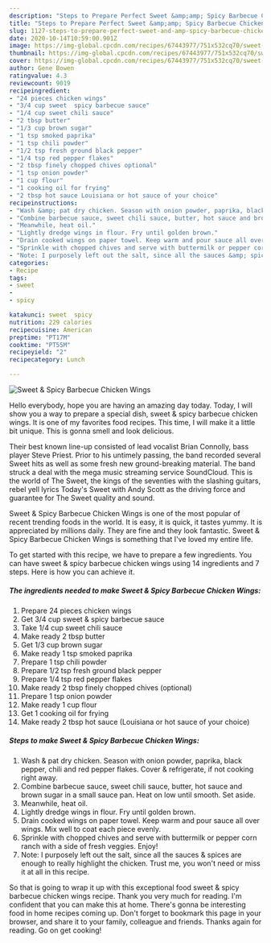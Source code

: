 ```yaml
---
description: "Steps to Prepare Perfect Sweet &amp;amp; Spicy Barbecue Chicken Wings"
title: "Steps to Prepare Perfect Sweet &amp;amp; Spicy Barbecue Chicken Wings"
slug: 1127-steps-to-prepare-perfect-sweet-and-amp-spicy-barbecue-chicken-wings
date: 2020-10-14T10:59:00.901Z
image: https://img-global.cpcdn.com/recipes/67443977/751x532cq70/sweet-spicy-barbecue-chicken-wings-recipe-main-photo.jpg
thumbnail: https://img-global.cpcdn.com/recipes/67443977/751x532cq70/sweet-spicy-barbecue-chicken-wings-recipe-main-photo.jpg
cover: https://img-global.cpcdn.com/recipes/67443977/751x532cq70/sweet-spicy-barbecue-chicken-wings-recipe-main-photo.jpg
author: Gene Bowen
ratingvalue: 4.3
reviewcount: 9019
recipeingredient:
- "24 pieces chicken wings"
- "3/4 cup sweet  spicy barbecue sauce"
- "1/4 cup sweet chili sauce"
- "2 tbsp butter"
- "1/3 cup brown sugar"
- "1 tsp smoked paprika"
- "1 tsp chili powder"
- "1/2 tsp fresh ground black pepper"
- "1/4 tsp red pepper flakes"
- "2 tbsp finely chopped chives optional"
- "1 tsp onion powder"
- "1 cup flour"
- "1 cooking oil for frying"
- "2 tbsp hot sauce Louisiana or hot sauce of your choice"
recipeinstructions:
- "Wash &amp; pat dry chicken. Season with onion powder, paprika, black pepper, chili and red pepper flakes. Cover &amp; refrigerate, if not cooking right away."
- "Combine barbecue sauce, sweet chili sauce, butter, hot sauce and brown sugar in a small sauce pan. Heat on low until smooth. Set aside."
- "Meanwhile, heat oil."
- "Lightly dredge wings in flour. Fry until golden brown."
- "Drain cooked wings on paper towel. Keep warm and pour sauce all over wings. Mix well to coat each piece evenly."
- "Sprinkle with chopped chives and serve with buttermilk or pepper corn ranch with a side of fresh veggies. Enjoy!"
- "Note: I purposely left out the salt, since all the sauces &amp; spices are enough to really highlight the chicken. Trust me, you won&#39;t need or miss it at all in this recipe."
categories:
- Recipe
tags:
- sweet
- 
- spicy

katakunci: sweet  spicy 
nutrition: 229 calories
recipecuisine: American
preptime: "PT17M"
cooktime: "PT55M"
recipeyield: "2"
recipecategory: Lunch

---
```



![Sweet &amp; Spicy Barbecue Chicken Wings](https://img-global.cpcdn.com/recipes/67443977/751x532cq70/sweet-spicy-barbecue-chicken-wings-recipe-main-photo.jpg)

Hello everybody, hope you are having an amazing day today. Today, I will show you a way to prepare a special dish, sweet &amp; spicy barbecue chicken wings. It is one of my favorites food recipes. This time, I will make it a little bit unique. This is gonna smell and look delicious.

Their best known line-up consisted of lead vocalist Brian Connolly, bass player Steve Priest. Prior to his untimely passing, the band recorded several Sweet hits as well as some fresh new ground-breaking material. The band struck a deal with the mega music streaming service SoundCloud. This is the world of The Sweet, the kings of the seventies with the slashing guitars, rebel yell lyrics Today&#39;s Sweet with Andy Scott as the driving force and guarantee for The Sweet quality and sound.

Sweet &amp; Spicy Barbecue Chicken Wings is one of the most popular of recent trending foods in the world. It is easy, it is quick, it tastes yummy. It is appreciated by millions daily. They are fine and they look fantastic. Sweet &amp; Spicy Barbecue Chicken Wings is something that I've loved my entire life.


To get started with this recipe, we have to prepare a few ingredients. You can have sweet &amp; spicy barbecue chicken wings using 14 ingredients and 7 steps. Here is how you can achieve it.

<!--inarticleads1-->

##### The ingredients needed to make Sweet &amp; Spicy Barbecue Chicken Wings:

1. Prepare 24 pieces chicken wings
1. Get 3/4 cup sweet &amp; spicy barbecue sauce
1. Take 1/4 cup sweet chili sauce
1. Make ready 2 tbsp butter
1. Get 1/3 cup brown sugar
1. Make ready 1 tsp smoked paprika
1. Prepare 1 tsp chili powder
1. Prepare 1/2 tsp fresh ground black pepper
1. Prepare 1/4 tsp red pepper flakes
1. Make ready 2 tbsp finely chopped chives (optional)
1. Prepare 1 tsp onion powder
1. Make ready 1 cup flour
1. Get 1 cooking oil for frying
1. Make ready 2 tbsp hot sauce (Louisiana or hot sauce of your choice)




<!--inarticleads2-->

##### Steps to make Sweet &amp; Spicy Barbecue Chicken Wings:

1. Wash &amp; pat dry chicken. Season with onion powder, paprika, black pepper, chili and red pepper flakes. Cover &amp; refrigerate, if not cooking right away.
1. Combine barbecue sauce, sweet chili sauce, butter, hot sauce and brown sugar in a small sauce pan. Heat on low until smooth. Set aside.
1. Meanwhile, heat oil.
1. Lightly dredge wings in flour. Fry until golden brown.
1. Drain cooked wings on paper towel. Keep warm and pour sauce all over wings. Mix well to coat each piece evenly.
1. Sprinkle with chopped chives and serve with buttermilk or pepper corn ranch with a side of fresh veggies. Enjoy!
1. Note: I purposely left out the salt, since all the sauces &amp; spices are enough to really highlight the chicken. Trust me, you won&#39;t need or miss it at all in this recipe.




So that is going to wrap it up with this exceptional food sweet &amp; spicy barbecue chicken wings recipe. Thank you very much for reading. I'm confident that you can make this at home. There's gonna be interesting food in home recipes coming up. Don't forget to bookmark this page in your browser, and share it to your family, colleague and friends. Thanks again for reading. Go on get cooking!
